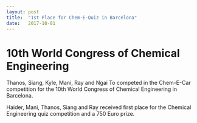 ```yaml
---
layout: post
title:  "1st Place for Chem-E-Quiz in Barcelona"
date:   2017-10-01
---
```

# 10th World Congress of Chemical Engineering
Thanos, Siang, Kyle, Mani, Ray and Ngai To competed in the Chem-E-Car competition for the 10th World Congress of Chemical Engineering in Barcelona.

Haider, Mani, Thanos, Siang and Ray received first place for the Chemical Engineering quiz competition and a 750 Euro prize.